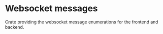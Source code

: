 # Websocket messages

Crate providing the websocket message enumerations for the frontend and backend.
